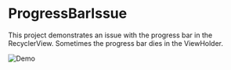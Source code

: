 # ProgressBarIssue

This project demonstrates an issue with the progress bar in the RecyclerView. Sometimes the progress bar dies in the ViewHolder.

![Demo](demo/demo1.gif)
